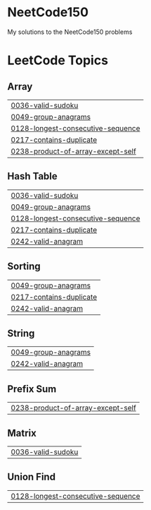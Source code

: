 # NeetCode150
My solutions to the NeetCode150 problems

<!---LeetCode Topics Start-->
# LeetCode Topics
## Array
|  |
| ------- |
| [0036-valid-sudoku](https://github.com/SriAkhilMylavarapu/NeetCode150/tree/master/0036-valid-sudoku) |
| [0049-group-anagrams](https://github.com/SriAkhilMylavarapu/NeetCode150/tree/master/0049-group-anagrams) |
| [0128-longest-consecutive-sequence](https://github.com/SriAkhilMylavarapu/NeetCode150/tree/master/0128-longest-consecutive-sequence) |
| [0217-contains-duplicate](https://github.com/SriAkhilMylavarapu/NeetCode150/tree/master/0217-contains-duplicate) |
| [0238-product-of-array-except-self](https://github.com/SriAkhilMylavarapu/NeetCode150/tree/master/0238-product-of-array-except-self) |
## Hash Table
|  |
| ------- |
| [0036-valid-sudoku](https://github.com/SriAkhilMylavarapu/NeetCode150/tree/master/0036-valid-sudoku) |
| [0049-group-anagrams](https://github.com/SriAkhilMylavarapu/NeetCode150/tree/master/0049-group-anagrams) |
| [0128-longest-consecutive-sequence](https://github.com/SriAkhilMylavarapu/NeetCode150/tree/master/0128-longest-consecutive-sequence) |
| [0217-contains-duplicate](https://github.com/SriAkhilMylavarapu/NeetCode150/tree/master/0217-contains-duplicate) |
| [0242-valid-anagram](https://github.com/SriAkhilMylavarapu/NeetCode150/tree/master/0242-valid-anagram) |
## Sorting
|  |
| ------- |
| [0049-group-anagrams](https://github.com/SriAkhilMylavarapu/NeetCode150/tree/master/0049-group-anagrams) |
| [0217-contains-duplicate](https://github.com/SriAkhilMylavarapu/NeetCode150/tree/master/0217-contains-duplicate) |
| [0242-valid-anagram](https://github.com/SriAkhilMylavarapu/NeetCode150/tree/master/0242-valid-anagram) |
## String
|  |
| ------- |
| [0049-group-anagrams](https://github.com/SriAkhilMylavarapu/NeetCode150/tree/master/0049-group-anagrams) |
| [0242-valid-anagram](https://github.com/SriAkhilMylavarapu/NeetCode150/tree/master/0242-valid-anagram) |
## Prefix Sum
|  |
| ------- |
| [0238-product-of-array-except-self](https://github.com/SriAkhilMylavarapu/NeetCode150/tree/master/0238-product-of-array-except-self) |
## Matrix
|  |
| ------- |
| [0036-valid-sudoku](https://github.com/SriAkhilMylavarapu/NeetCode150/tree/master/0036-valid-sudoku) |
## Union Find
|  |
| ------- |
| [0128-longest-consecutive-sequence](https://github.com/SriAkhilMylavarapu/NeetCode150/tree/master/0128-longest-consecutive-sequence) |
<!---LeetCode Topics End-->